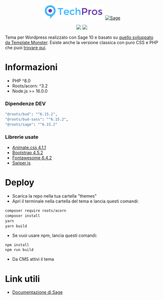 <div align="center">
    <p>
        <img src="./resources/images/main-logo.png">
        <a href="https://roots.io/sage/">
            <img alt="Sage" src="https://cdn.roots.io/app/uploads/logo-sage.svg" height="50">
        </a>
    </p>
    <p>
        <img src="https://img.shields.io/badge/wordpress-grey?style=for-the-badge&logo=wordpress">
        <img src="https://img.shields.io/badge/Node.js-43853D?style=for-the-badge&logo=node.js&logoColor=white">
    </p>
</div>
  
Tema per Wordpress realizzato con Sage 10 e basato su <a href="https://wp.ditsolution.net/techpros/">quello sviluppato da Template Monster</a>. Esiste anche la versione classica con puro CSS e PHP che puoi <a href="https://github.com/FabioLace/techpros-theme">trovare qui</a>.

# Informazioni
* PHP ^8.0
* Roots/acorn: ^3.2
* Node.js >= 16.0.0
  
### Dipendenze DEV

```sh
"@roots/bud": "^6.15.2",
"@roots/bud-sass": "^6.15.2",
"@roots/sage": "^6.15.2"
```

### Librerie usate
* <a href="https://animate.style/">Animate.css 4.1.1</a>
* <a href="https://getbootstrap.com/">Bootstrap 4.5.2</a> 
* <a href="https://fontawesome.com/">Fontawesome 6.4.2</a>
* <a href="https://swiperjs.com/">Swiper.js</a>

# Deploy
* Scarica la repo nella tua cartella "themes"
* Apri il terminale nella cartella del tema e lancia questi comandi:
```sh
composer require roots/acorn
composer install
yarn
yarn build
```

* Se vuoi usare npm, lancia questi comandi:
```sh
npm install
npm run build
```

* Da CMS attivi il tema

# Link utili
* <a href="https://roots.io/sage/docs/installation/">Documentazione di Sage</a>
